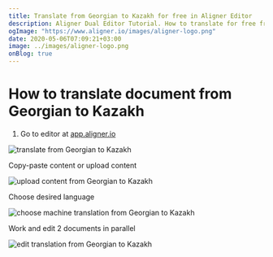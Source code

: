 ```yaml
---
title: Translate from Georgian to Kazakh for free in Aligner Editor
description: Aligner Dual Editor Tutorial. How to translate for free from Georgian to Kazakh. Aligner is multilingual document management platform. 
ogImage: "https://www.aligner.io/images/aligner-logo.png"
date: 2020-05-06T07:09:21+03:00
image: ../images/aligner-logo.png
onBlog: true
---
```


# How to translate document from Georgian to Kazakh

1. Go to editor at [app.aligner.io](https://app.aligner.io "Aligner App web page")

![translate from Georgian to Kazakh](../aligner-blank-editor.png "translate from Georgian to Kazakh")

Copy-paste content or upload content

![upload content from Georgian to Kazakh](../aligner-uploaded-document.png "upload content from Georgian to Kazakh")

Choose desired language

![choose machine translation from Georgian to Kazakh](../aligner-language-dropdown.png "choose machine translation from Georgian to Kazakh")

Work and edit 2 documents in parallel

![edit translation from Georgian to Kazakh](../aligner-double-sitded-editor.png "edit translation from Georgian to Kazakh")

